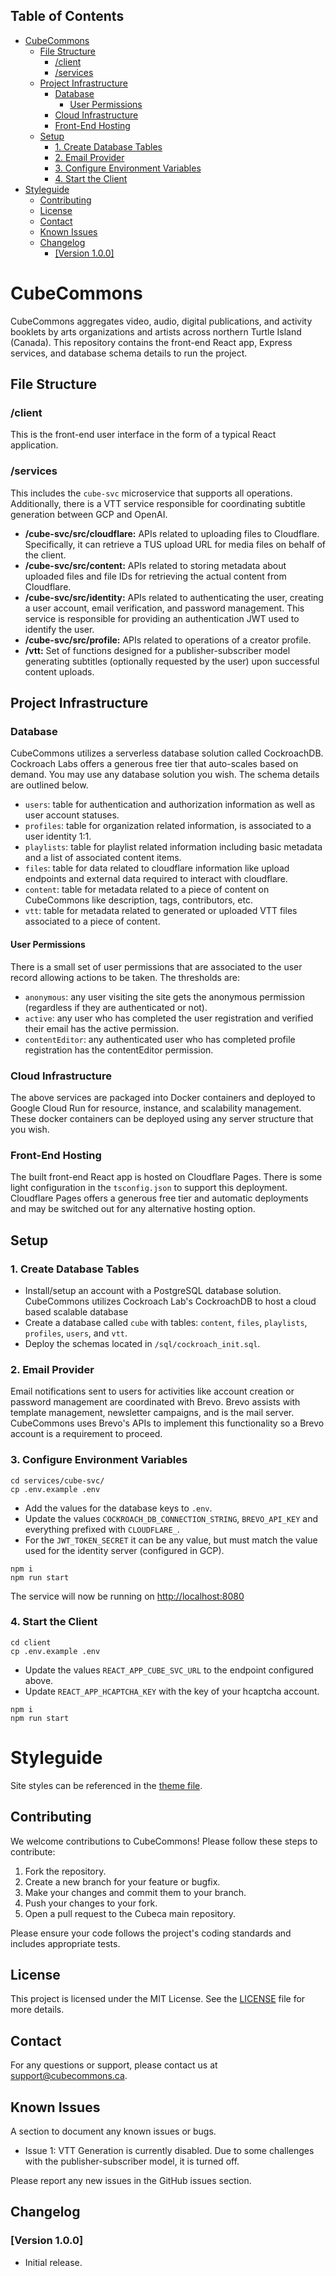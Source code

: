 ## Table of Contents
- [CubeCommons](#cubecommons)
  - [File Structure](#file-structure)
    - [/client](#client)
    - [/services](#services)
  - [Project Infrastructure](#project-infrastructure)
    - [Database](#database)
      - [User Permissions](#user-permissions)
    - [Cloud Infrastructure](#cloud-infrastructure)
    - [Front-End Hosting](#front-end-hosting)
  - [Setup](#setup)
    - [1. Create Database Tables](#1-create-database-tables)
    - [2. Email Provider](#2-email-provider)
    - [3. Configure Environment Variables](#3-configure-environment-variables)
    - [4. Start the Client](#4-start-the-client)
- [Styleguide](#styleguide)
  - [Contributing](#contributing)
  - [License](#license)
  - [Contact](#contact)
  - [Known Issues](#known-issues)
  - [Changelog](#changelog)
    - [\[Version 1.0.0\]](#version-100)

# CubeCommons

CubeCommons aggregates video, audio, digital publications, and activity booklets by arts organizations and artists across northern Turtle Island (Canada). This repository contains the front-end React app, Express services, and database schema details to run the project.

## File Structure

### /client

This is the front-end user interface in the form of a typical React application.

### /services

This includes the `cube-svc` microservice that supports all operations. Additionally, there is a VTT service responsible for coordinating subtitle generation between GCP and OpenAI.

- **/cube-svc/src/cloudflare:** APIs related to uploading files to Cloudflare. Specifically, it can retrieve a TUS upload URL for media files on behalf of the client.
- **/cube-svc/src/content:** APIs related to storing metadata about uploaded files and file IDs for retrieving the actual content from Cloudflare.
- **/cube-svc/src/identity:** APIs related to authenticating the user, creating a user account, email verification, and password management. This service is responsible for providing an authentication JWT used to identify the user.
- **/cube-svc/src/profile:** APIs related to operations of a creator profile.
- **/vtt:** Set of functions designed for a publisher-subscriber model generating subtitles (optionally requested by the user) upon successful content uploads.

## Project Infrastructure

### Database

CubeCommons utilizes a serverless database solution called CockroachDB. Cockroach Labs offers a generous free tier that auto-scales based on demand. You may use any database solution you wish. The schema details are outlined below.

- `users`: table for authentication and authorization information as well as user account statuses.
- `profiles`: table for organization related information, is associated to a user identity 1:1.
- `playlists`: table for playlist related information including basic metadata and a list of associated content items.
- `files`: table for data related to cloudflare information like upload endpoints and external data required to interact with cloudflare.
- `content`: table for metadata related to a piece of content on CubeCommons like description, tags, contributors, etc.
- `vtt`: table for metadata related to generated or uploaded VTT files associated to a piece of content.

#### User Permissions
There is a small set of user permissions that are associated to the user record allowing actions to be taken.  The thresholds are:
- `anonymous`: any user visiting the site gets the anonymous permission (regardless if they are authenticated or not).
- `active`: any user who has completed the user registration and verified their email has the active permission.
- `contentEditor`: any authenticated user who has completed profile registration has the contentEditor permission.

### Cloud Infrastructure

The above services are packaged into Docker containers and deployed to Google Cloud Run for resource, instance, and scalability management.  These docker containers can be deployed using any server structure that you wish.

### Front-End Hosting

The built front-end React app is hosted on Cloudflare Pages. There is some light configuration in the `tsconfig.json` to support this deployment. Cloudflare Pages offers a generous free tier and automatic deployments and may be switched out for any alternative hosting option.

## Setup

### 1. Create Database Tables

- Install/setup an account with a PostgreSQL database solution. CubeCommons utilizes Cockroach Lab's CockroachDB to host a cloud based scalable  database
- Create a database called `cube` with tables: `content`, `files`, `playlists`, `profiles`, `users`, and `vtt`.
- Deploy the schemas located in `/sql/cockroach_init.sql`.

### 2. Email Provider

Email notifications sent to users for activities like account creation or password management are coordinated with Brevo. Brevo assists with template management, newsletter campaigns, and is the mail server.  CubeCommons uses Brevo's APIs to implement this functionality so a Brevo account is a requirement to proceed.

### 3. Configure Environment Variables

```
cd services/cube-svc/
cp .env.example .env
```

- Add the values for the database keys to `.env`.
- Update the values `COCKROACH_DB_CONNECTION_STRING`, `BREVO_API_KEY` and everything prefixed with `CLOUDFLARE_`.
- For the `JWT_TOKEN_SECRET` it can be any value, but must match the value used for the identity server (configured in GCP).

```
npm i
npm run start
```

The service will now be running on [http://localhost:8080](http://localhost:8080)

### 4. Start the Client

```
cd client
cp .env.example .env
```
- Update the values `REACT_APP_CUBE_SVC_URL` to the endpoint configured above.
- Update `REACT_APP_HCAPTCHA_KEY` with the key of your hcaptcha account.

```
npm i
npm run start
```

# Styleguide

Site styles can be referenced in the [theme file](https://github.com/cubeca/cube_ui/blob/main/client/src/theme/index.ts).

## Contributing

We welcome contributions to CubeCommons! Please follow these steps to contribute:

1. Fork the repository.
2. Create a new branch for your feature or bugfix.
3. Make your changes and commit them to your branch.
4. Push your changes to your fork.
5. Open a pull request to the Cubeca main repository.

Please ensure your code follows the project's coding standards and includes appropriate tests.

## License

This project is licensed under the MIT License. See the [LICENSE](LICENSE) file for more details.

## Contact

For any questions or support, please contact us at [support@cubecommons.ca](mailto:support@cubecommons.ca).

## Known Issues

A section to document any known issues or bugs.

- Issue 1: VTT Generation is currently disabled.  Due to some challenges with the publisher-subscriber model, it is turned off.

Please report any new issues in the GitHub issues section.

## Changelog

### [Version 1.0.0]

- Initial release.
